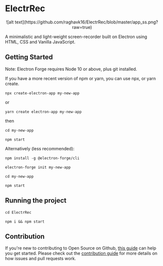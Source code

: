 # ElectrRec

<div align="center">
![alt text](https://github.com/raghavk16/ElectrRec/blob/master/app_ss.png?raw=true)
</div>

A minimalistic and light-weight screen-recorder built on Electron using HTML, CSS and Vanilla JavaScript.

## Getting Started

Note: Electron Forge requires Node 10 or above, plus git installed.

If you have a more recent version of npm or yarn, you can use npx, or yarn create.
```
npx create-electron-app my-new-app
```
or
```
yarn create electron-app my-new-app
```
then
```
cd my-new-app
```
```
npm start
```

Alternatively (less recommended):

```
npm install -g @electron-forge/cli
```
```
electron-forge init my-new-app
```
```
cd my-new-app
```
```
npm start
```

## Running the project

```
cd ElectrRec
```
```
npm i && npm start
```

## Contribution

If you're new to contributing to Open Source on Github, [this guide](https://guides.github.com/activities/contributing-to-open-source/) can help you get started. Please check out the [contribution guide](https://gist.github.com/MarcDiethelm/7303312) for more details on how issues and pull requests work.
